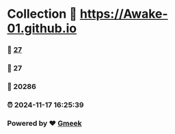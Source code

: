 # Collection :link: https://Awake-01.github.io 
### :page_facing_up: [27](https://Awake-01.github.io/tag.html) 
### :speech_balloon: 27 
### :hibiscus: 20286 
### :alarm_clock: 2024-11-17 16:25:39 
### Powered by :heart: [Gmeek](https://github.com/Meekdai/Gmeek)
